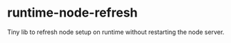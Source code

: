 # runtime-node-refresh
Tiny lib to refresh node setup on runtime without restarting the node server.
